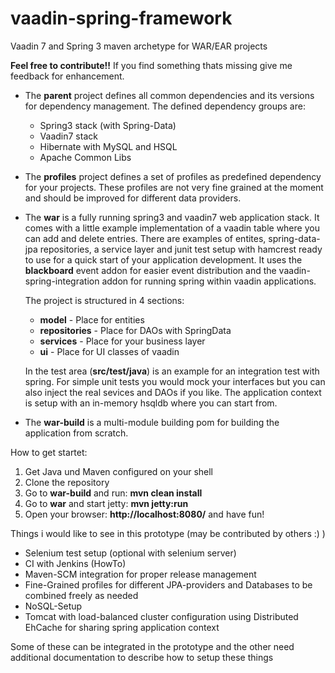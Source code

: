 vaadin-spring-framework
=========================

Vaadin 7 and Spring 3 maven archetype for WAR/EAR projects

<b>Feel free to contribute!!</b>
If you find something thats missing give me feedback for enhancement.

- The <b>parent</b> project defines all common dependencies and its versions for dependency management. The
    defined dependency groups are:
    - Spring3 stack (with Spring-Data)
    - Vaadin7 stack
    - Hibernate with MySQL and HSQL
    - Apache Common Libs
- The <b>profiles</b> project defines a set of profiles as predefined dependency for your projects. These profiles
    are not very fine grained at the moment and should be improved for different data providers.
- The <b>war</b> is a fully running spring3 and vaadin7 web application stack. It comes with a little example
    implementation of a vaadin table where you can add and delete entries. There are examples of entites,
    spring-data-jpa repositories, a service layer and junit test setup with hamcrest ready to use for a quick start
    of your application development. It uses the <b>blackboard</b> event addon for easier event distribution and
    the vaadin-spring-integration addon for running spring within vaadin applications.

    The project is structured in 4 sections:
    - <b>model</b> - Place for entities
    - <b>repositories</b> - Place for DAOs with SpringData
    - <b>services</b> - Place for your business layer
    - <b>ui</b> - Place for UI classes of vaadin

    In the test area (<b>src/test/java</b>) is an example for an integration test with spring. For simple unit tests you
    would mock your interfaces but you can also inject the real sevices and DAOs if you like. The application context
    is setup with an in-memory hsqldb where you can start from.

- The <b>war-build</b> is a multi-module building pom for building the application from scratch.

How to get startet:

1. Get Java und Maven configured on your shell
2. Clone the repository
3. Go to <b>war-build</b> and run: <b>mvn clean install</b>
4. Go to <b>war</b> and start jetty: <b>mvn jetty:run</b>
5. Open your browser: <b>http://localhost:8080/</b> and have fun!

Things i would like to see in this prototype (may be contributed by others :) )

- Selenium test setup (optional with selenium server)
- CI with Jenkins (HowTo)
- Maven-SCM integration for proper release management
- Fine-Grained profiles for different JPA-providers and Databases to be combined freely as needed
- NoSQL-Setup
- Tomcat with load-balanced cluster configuration using Distributed EhCache for sharing spring application context

Some of these can be integrated in the prototype and the other need additional documentation
to describe how to setup these things
